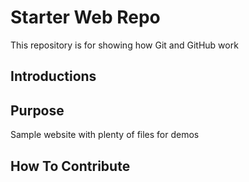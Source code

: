 # Starter Web Repo

This repository is for showing how Git and GitHub work

## Introductions


## Purpose

Sample website with plenty of files for demos

## How To Contribute
